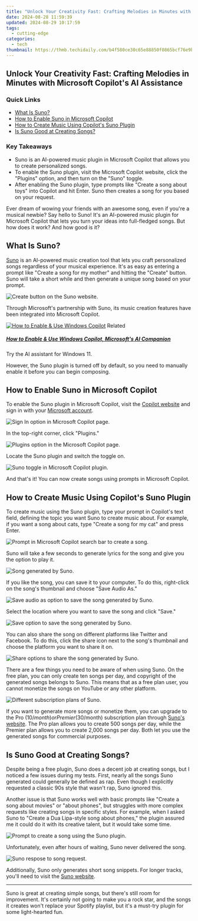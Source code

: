 ```yaml
---
title: "Unlock Your Creativity Fast: Crafting Melodies in Minutes with Microsoft Copilot's AI Assistance"
date: 2024-08-28 11:59:39
updated: 2024-08-29 10:17:59
tags:
  - cutting-edge
categories:
  - tech
thumbnail: https://thmb.techidaily.com/b4f580ce30c65e88850f0865bcf76e9b30f93eff5e8a5ffb4e4a9c4a1397858e.jpg
---
```


## Unlock Your Creativity Fast: Crafting Melodies in Minutes with Microsoft Copilot's AI Assistance

### Quick Links

* [What Is Suno?](https://extra-skills.techidaily.com/updated-iphone-time-lapse-magic-a-beginners-guide/)
* [How to Enable Suno in Microsoft Copilot](https://sound-issues.techidaily.com/troubleshoot-unconnected-nvidia-ports-with-proven-techniques/)
* [How to Create Music Using Copilot's Suno Plugin](https://extra-approaches.techidaily.com/in-2024-max-360-vs-hero-11-evaluating-the-best-gopro-for-action-videos/)
* [Is Suno Good at Creating Songs?](https://extra-skills.techidaily.com/2024-approved-navigating-macos-sierras-reversion-to-el-capitan/)

### Key Takeaways

* Suno is an AI-powered music plugin in Microsoft Copilot that allows you to create personalized songs.
* To enable the Suno plugin, visit the Microsoft Copilot website, click the "Plugins" option, and then turn on the "Suno" toggle.
* After enabling the Suno plugin, type prompts like "Create a song about toys" into Copilot and hit Enter. Suno then creates a song for you based on your request.

 Ever dream of wowing your friends with an awesome song, even if you're a musical newbie? Say hello to Suno! It's an AI-powered music plugin for Microsoft Copilot that lets you turn your ideas into full-fledged songs. But how does it work? And how good is it?

##  What Is Suno?

[Suno](https://www.suno.ai/) is an AI-powered music creation tool that lets you craft personalized songs regardless of your musical experience. It's as easy as entering a prompt like "Create a song for my mother" and hitting the "Create" button. Suno will take a short while and then generate a unique song based on your prompt.

![Create button on the Suno website.](https://static1.howtogeekimages.com/wordpress/wp-content/uploads/2024/01/create-button.jpg) 

 Through Microsoft's partnership with Suno, its music creation features have been integrated into Microsoft Copilot.

[![How to Enable & Use Windows Copilot](https://static1.howtogeekimages.com/wordpress/wp-content/uploads/2023/10/press-image_final_16x9-4.jpg)](https://vimeo-videos.techidaily.com/new-2024-approved-ultimate-vimeo-cutting-suite-revealed/) Related 

##### [How to Enable & Use Windows Copilot, Microsoft's AI Companion](https://youtube-clips.techidaily.com/calculating-earnings-ad-revenues-in-the-world-of-youtube/) 

Try the AI assistant for Windows 11.

[](https://fake-location.techidaily.com/complete-tutorial-to-use-vpna-to-fake-gps-location-on-realme-11-5g-drfone-by-drfone-virtual-android/) 

 However, the Suno plugin is turned off by default, so you need to manually enable it before you can begin composing.

##  How to Enable Suno in Microsoft Copilot

 To enable the Suno plugin in Microsoft Copilot, visit the [Copilot website](https://copilot.microsoft.com/) and sign in with your [Microsoft account](https://sim-unlock.techidaily.com/in-2024-sim-unlock-vivo-y17s-phones-without-code-2-ways-to-remove-android-sim-lock-by-drfone-android/).

![Sign In option in Microsoft Copilot page.](https://static1.howtogeekimages.com/wordpress/wp-content/uploads/2024/01/sign-in-option.jpg) 

 In the top-right corner, click "Plugins."

![Plugins option in the Microsoft Copilot page.](https://static1.howtogeekimages.com/wordpress/wp-content/uploads/2024/01/plugins-option.jpg) 

 Locate the Suno plugin and switch the toggle on.

![Suno toggle in Microsoft Copilot plugin.](https://static1.howtogeekimages.com/wordpress/wp-content/uploads/2024/01/suno-toggle.jpg) 

 And that's it! You can now create songs using prompts in Microsoft Copilot.

##  How to Create Music Using Copilot's Suno Plugin

 To create music using the Suno plugin, type your prompt in Copilot's text field, defining the topic you want Suno to create music about. For example, if you want a song about cats, type "Create a song for my cat" and press Enter.

![Prompt in Microsoft Copilot search bar to create a song.](https://static1.howtogeekimages.com/wordpress/wp-content/uploads/2024/01/prompt.jpg) 

 Suno will take a few seconds to generate lyrics for the song and give you the option to play it.

![Song generated by Suno.](https://static1.howtogeekimages.com/wordpress/wp-content/uploads/2024/01/songs.jpg) 

 If you like the song, you can save it to your computer. To do this, right-click on the song's thumbnail and choose "Save Audio As."

![Save audio as option to save the song generated by Suno.](https://static1.howtogeekimages.com/wordpress/wp-content/uploads/2024/01/save-audio-as-option.jpg) 

 Select the location where you want to save the song and click "Save."

![Save option to save the song generated by Suno.](https://static1.howtogeekimages.com/wordpress/wp-content/uploads/2024/01/save-option.jpg) 

 You can also share the song on different platforms like Twitter and Facebook. To do this, click the share icon next to the song's thumbnail and choose the platform you want to share it on.

![Share options to share the song generated by Suno.](https://static1.howtogeekimages.com/wordpress/wp-content/uploads/2024/01/share-options.jpg) 

 There are a few things you need to be aware of when using Suno. On the free plan, you can only create ten songs per day, and copyright of the generated songs belongs to Suno. This means that as a free plan user, you cannot monetize the songs on YouTube or any other platform.

![Different subscription plans of Suno.](https://static1.howtogeekimages.com/wordpress/wp-content/uploads/2024/01/subscription-plan.jpg) 

 If you want to generate more songs or monetize them, you can upgrade to the Pro ($10/month) or Premier ($30/month) subscription plan through [Suno's website](https://app.suno.ai/account). The Pro plan allows you to create 500 songs per day, while the Premier plan allows you to create 2,000 songs per day. Both let you use the generated songs for commercial purposes.

##  Is Suno Good at Creating Songs?

 Despite being a free plugin, Suno does a decent job at creating songs, but I noticed a few issues during my tests. First, nearly all the songs Suno generated could generally be defined as rap. Even though I explicitly requested a classic 90s style that wasn't rap, Suno ignored this.

 Another issue is that Suno works well with basic prompts like "Create a song about movies" or "about phones", but struggles with more complex requests like creating songs in specific styles. For example, when I asked Suno to "Create a Dua Lipa-style song about phones," the plugin assured me it could do it with its creative talent, but it would take some time.

![Prompt to create a song using the Suno plugin.](https://static1.howtogeekimages.com/wordpress/wp-content/uploads/2024/01/prompt-to-create-a-song.jpg) 

 Unfortunately, even after hours of waiting, Suno never delivered the song.

![Suno respose to song request.](https://static1.howtogeekimages.com/wordpress/wp-content/uploads/2024/01/suno-respose.jpg) 

 Additionally, Suno only generates short song snippets. For longer tracks, you'll need to visit the [Suno website](https://app.suno.ai/).

---

 Suno is great at creating simple songs, but there's still room for improvement. It's certainly not going to make you a rock star, and the songs it creates won't replace your Spotify playlist, but it's a must-try plugin for some light-hearted fun.

<ins class="adsbygoogle"
     style="display:block"
     data-ad-format="autorelaxed"
     data-ad-client="ca-pub-7571918770474297"
     data-ad-slot="1223367746"></ins>



<ins class="adsbygoogle"
     style="display:block"
     data-ad-client="ca-pub-7571918770474297"
     data-ad-slot="8358498916"
     data-ad-format="auto"
     data-full-width-responsive="true"></ins>
